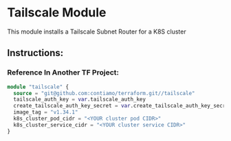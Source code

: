 # Tailscale Module

This module installs a Tailscale Subnet Router for a K8S cluster

## Instructions:

### Reference In Another TF Project:

```terraform
module "tailscale" {
  source = "git@github.com:contiamo/terraform.git//tailscale"
  tailscale_auth_key = var.tailscale_auth_key
  create_tailscale_auth_key_secret = var.create_tailscale_auth_key_secret
  image_tag = "v1.34.1"
  k8s_cluster_pod_cidr = "<YOUR cluster pod CIDR>"
  k8s_cluster_service_cidr = "<YOUR cluster service CIDR>"
}
```

